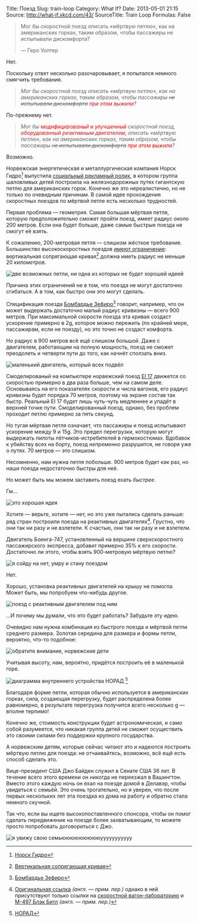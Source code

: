 Title: Поезд
Slug: train-loop
Category: What If?
Date: 2013-05-01 21:15
Source: http://what-if.xkcd.com/43/
SourceTitle: Train Loop
Formulas: False

> Мог бы скоростной поезд описать «мёртвую петлю», как на американских горках, таким образом, чтобы пассажиры не испытывали дискомфорта?
> 
> — Геро Уолтер

Нет.

Поскольку ответ несколько разочаровывает, я попытался немного смягчить требования.

>_Мог бы скоростной поезд описать «мёртвую петлю», как на американских горках, таким образом, чтобы пассажиры <s>не испытывали дискомфорта</s> <font color="red">при этом выжили</font>?_

По-прежнему нет.

> _Мог бы <font color="red">модифицированый и улучшенный</font> скоростной поезд, <font color="red">оборудованный реактивным двигателем, </font> описать «мёртвую петлю», как на американских горках, таким образом, чтобы пассажиры <s>не испытывали дискомфорта</s> <font color="red">при этом выжили</font>?_

Возможно.

Норвежская энергетическая и металлургическая компания Норск Гидро[^1] выпустила [социальный рекламный ролик](http://www.youtube.com/watch?v=hlczxXqez-Y), в котором группа шаловливых детей построила на железнодорожных путях гигантскую петлю для американских горок. Конечно же это нереалистично, но не только по очевидным причинам. В самой идее прохождения скоростных поездов по мёртвой петле есть несколько трудностей.

Первая проблема — геометрия. Самая большая мёртвая петля, которую предположительно сможет пройти поезд, имеет радиус около 200 метров. Если она будет больше, даже самые быстрые поезда не смогут её взять.

К сожалению, 200-метровая петля — слишком жёсткое требование. Большинство высокоскоростных поездов [имеют ограничение](http://khsrcl.com/downloads/Chapter%204.pdf): вертикальная сопрягающая кривая[^2] должна иметь радиус не меньше 20 _километров_.

![](/uploads/043-train-loop/train_loop_comparison_ru.png "две возможных петли, ни одна из которых не будет хорошей идеей")

Причина этих ограничений не в том, что поезда не могут достаточно сгибаться. А в том, как быстро они это могут сделать.

Спецификация поезда [Бомбардье Зефиро](http://www.superscooper.com/en/1_0/pdf/Bombardier_Zefiro_Technical_Description_en.pdf)[^3] говорит, например, что он может выдержать достаточно малый радиус кривизны — всего 900 метров. При максимальной скорости поезда эта кривая создаст ускорение примерно в 2g, которое можно пережить (по крайней мере, пассажирам, если не поезду), но это точно не создаст комфорта.

Но радиус в 900 метров всё ещё слишком большой. Даже с двигателем, работающим на полную мощность, поезд не сможет преодолеть и четверти пути до того, как начнёт сползать вниз.

![](/uploads/043-train-loop/train_loop_900_ru.png "маленький двигатель, который всех подвёл")

Смоделированый на компьютере норвежский поезд [EI 17](http://en.wikipedia.org/wiki/NSB_El_17) движется со скоростью примерно в два раза больше, чем на самом деле. Основываясь на его показателях скорости и числа вагонов, его радиус кривизны будет порядка 70 метров, поэтому на экране состав так быстр. Реальный EI 17 будет лишь чуть-чуть медленнее и упадёт в верхней точке пути. Смоделированный поезд, однако, без проблем проходит петлю примерно за пять секунд.

Но тугая мёртвая петля означает, что пассажиры и поезд испытывают ускорение между 9 и 15g. Это предел перегрузки, которую могут выдержать пилоты лётчиков-истребителей в гермокостюмах. Вдобавок к убийству всех на борту, поезд _непременно_ разрушится, не говоря уже о путях. 70 метров — это слишком.

Несомненно, нам нужна петля побольше. 900 метров будет как раз, но наши поезда недостаточно быстры для неё.

Но может быть мы можем заставить поезд ехать _быстрее_.

Гм...

![](/uploads/043-train-loop/train_loop_jet.png "это хорошая идея")

Хотите — верьте, хотите — нет, но это уже пытались сделать раньше: ряд стран построили поезда на реактивных двигателях[^4]. Грустно, что они так ни разу и не взлетели. К счастью, они так ни разу и не взлетели.

Двигатель Боинга-747, установленный на вершине сверхскоростного пассажирского экспресса, добавит примерно 35% к его скорости. Достаточно ли этого, чтобы взять 900-метровую мёртвую петлю?

![](/uploads/043-train-loop/train_loop_900_747_ru.png "я сойду на нет, умру и стану поездом")

Нет.

Хорошо, установка реактивных двигателей на крышу не помогла. Может быть, мы попробуем что-нибудь другое.

![](/uploads/043-train-loop/train_loop_jet_bottom_ru.png "поезд с реактивным двигателем под ним")

...И почему мы думали, что это будет работать? Забудьте эту идею.

Очевидно нам нужна комбинация из быстрого поезда и мёртвой петли среднего размера. Золотая середина для размера и формы петли, вероятно, что-то подобное:

![](/uploads/043-train-loop/train_loop_clothoid_ru.png "обратите внимание, норвежские дети")

Учитывая высоту, нам, вероятно, придётся построить её в маленькой горе.

![](/uploads/043-train-loop/train_loop_mountain.png "диаграмма внутреннего устройства НОРАД") [^5]

Благодаря форме петли, которая обычно используется в американских горках, сила, создающая перегрузку, будет распределена более равномерно, в результате перегрузка получится всего несколько g — вполне терпимо!

Конечно же, стоимость конструкции будет астрономическая, и само собой разумеется, что никакая группа детей не сможет осуществить это своими силами без поддержки крупного государства.

А норвежским детям, которые сейчас читают это и надеются построить мёртвую петлю для поезда: не отчаивайтесь, возможно, всё ещё есть способ сделать это.

Вице-президент США Джо Байден служил в Сенате США 36 лет. В течение всего этого времени он никогда не переезжал в Вашингтон. Вместо этого каждую ночь он ехал на поезде домой в Делавэр, чтобы увидеться с семьёй. Это очень трогательно, но я уверен, что после первых нескольких лет эта поездка из дома на работу и обратно стала немного скучной.

Так что, если вы ищете высокопоставленного спонсора, чтобы он помог сделать передвижение на поезде более захватывающим, то можете просто попробовать договориться с Джо.

![](/uploads/043-train-loop/train_loop_biden_ru.png "я увижу свою семьюююююююююууууууууууу")

[^1]: [Норск Гидро](http://ru.wikipedia.org/wiki/Norsk_Hydro)
[^2]: [Вертикальная сопрягающая кривая](http://wiki.nashtransport.ru/wiki/Вертикальная_сопрягающая_кривая)
[^3]: [Бомбардье Зефиро](http://ru.wikipedia.org/wiki/Bombardier_Zefiro)
[^4]: [Оригинальная ссылка](http://en.wikipedia.org/wiki/Turbojet_train) _(англ. — прим. пер.)_ однако в ней присутствуют только ссылки на [скоростной вагон-лабораторию](http://ru.wikipedia.org/wiki/Скоростной_вагон-лаборатория) и [M-497 Блэк Битл](http://en.wikipedia.org/wiki/M-497_Black_Beetle) _(англ. — прим. пер.)_
[^5]: [НОРАД](http://ru.wikipedia.org/wiki/NORAD)
